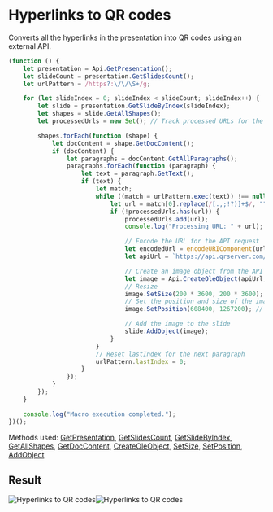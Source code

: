 # Hyperlinks to QR codes

Converts all the hyperlinks in the presentation into QR codes using an external API.

<!-- This code snippet is shown in the screenshot. -->

<!-- eslint-skip -->

```ts
(function () {
    let presentation = Api.GetPresentation();
    let slideCount = presentation.GetSlidesCount();
    let urlPattern = /https?:\/\/\S+/g;

    for (let slideIndex = 0; slideIndex < slideCount; slideIndex++) {
        let slide = presentation.GetSlideByIndex(slideIndex);
        let shapes = slide.GetAllShapes();
        let processedUrls = new Set(); // Track processed URLs for the current slide

        shapes.forEach(function (shape) {
            let docContent = shape.GetDocContent();
            if (docContent) {
                let paragraphs = docContent.GetAllParagraphs();
                paragraphs.forEach(function (paragraph) {
                    let text = paragraph.GetText();
                    if (text) {
                        let match;
                        while ((match = urlPattern.exec(text)) !== null) {
                            let url = match[0].replace(/[.,;!?)]+$/, "");
                            if (!processedUrls.has(url)) {
                                processedUrls.add(url);
                                console.log("Processing URL: " + url);

                                // Encode the URL for the API request
                                let encodedUrl = encodeURIComponent(url);
                                let apiUrl = `https://api.qrserver.com/v1/create-qr-code/?data=${encodedUrl}&size=200x200`;

                                // Create an image object from the API URL
                                let image = Api.CreateOleObject(apiUrl, 200 * 3600, 200 * 3600);
                                // Resize
                                image.SetSize(200 * 3600, 200 * 3600);
                                // Set the position and size of the image on the slide
                                image.SetPosition(608400, 1267200); // Adjust the position as needed

                                // Add the image to the slide
                                slide.AddObject(image);
                            }
                        }
                        // Reset lastIndex for the next paragraph
                        urlPattern.lastIndex = 0;
                    }
                });
            }
        });
    }

    console.log("Macro execution completed.");
})();
```

Methods used: [GetPresentation](../../../../office-api/usage-api/presentation-api/Api/Methods/GetPresentation.md), [GetSlidesCount](../../../../office-api/usage-api/presentation-api/ApiPresentation/Methods/GetSlidesCount.md), [GetSlideByIndex](../../../../office-api/usage-api/presentation-api/ApiPresentation/Methods/GetSlideByIndex.md), [GetAllShapes](../../../../office-api/usage-api/presentation-api/ApiSlide/Methods/GetAllShapes.md), [GetDocContent](../../../../office-api/usage-api/presentation-api/ApiShape/Methods/GetDocContent.md), [CreateOleObject](../../../../office-api/usage-api/presentation-api/Api/Methods/CreateOleObject.md), [SetSize](../../../../office-api/usage-api/presentation-api/ApiDrawing/Methods/SetSize.md), [SetPosition](../../../../office-api/usage-api/presentation-api/ApiDrawing/Methods/SetPosition.md), [AddObject](../../../../office-api/usage-api/presentation-api/ApiSlide/Methods/AddObject.md)

## Result

<!-- imgpath -->

![Hyperlinks to QR codes](/assets/images/plugins/hyperlinks-to-qr-codes.png#gh-light-mode-only)![Hyperlinks to QR codes](/assets/images/plugins/hyperlinks-to-qr-codes.dark.png#gh-dark-mode-only)
